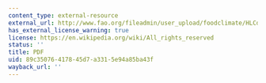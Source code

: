 ```yaml
---
content_type: external-resource
external_url: http://www.fao.org/fileadmin/user_upload/foodclimate/HLCdocs/declaration-E.pdf
has_external_license_warning: true
license: https://en.wikipedia.org/wiki/All_rights_reserved
status: ''
title: PDF
uid: 89c35076-4178-45d7-a331-5e94a85ba43f
wayback_url: ''
---
```

